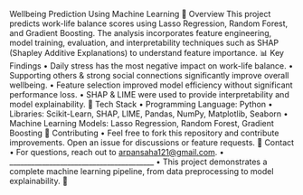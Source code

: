 Wellbeing Prediction Using Machine Learning
📌 Overview
This project predicts work-life balance scores using Lasso Regression, Random Forest, and Gradient Boosting. The analysis incorporates feature engineering, model training, evaluation, and interpretability techniques such as SHAP (Shapley Additive Explanations) to understand feature importance.
📊 Key Findings
•	Daily stress has the most negative impact on work-life balance.
•	Supporting others & strong social connections significantly improve overall wellbeing.
•	Feature selection improved model efficiency without significant performance loss.
•	SHAP & LIME were used to provide interpretability and model explainability.
🔧 Tech Stack
•	Programming Language: Python
•	Libraries: Scikit-Learn, SHAP, LIME, Pandas, NumPy, Matplotlib, Seaborn
•	Machine Learning Models: Lasso Regression, Random Forest, Gradient Boosting
🤝 Contributing
•	Feel free to fork this repository and contribute improvements. Open an issue for discussions or feature requests.
📧 Contact
•	For questions, reach out to arpansaha121@gmail.com.
•	________________________________________
•	This project demonstrates a complete machine learning pipeline, from data preprocessing to model explainability. 🚀


